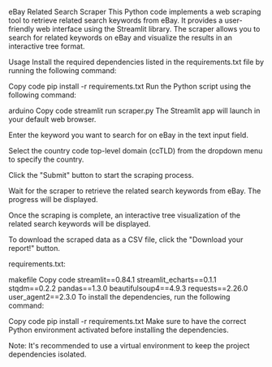 eBay Related Search Scraper
This Python code implements a web scraping tool to retrieve related search keywords from eBay. It provides a user-friendly web interface using the Streamlit library. The scraper allows you to search for related keywords on eBay and visualize the results in an interactive tree format.

Usage
Install the required dependencies listed in the requirements.txt file by running the following command:

Copy code
pip install -r requirements.txt
Run the Python script using the following command:

arduino
Copy code
streamlit run scraper.py
The Streamlit app will launch in your default web browser.

Enter the keyword you want to search for on eBay in the text input field.

Select the country code top-level domain (ccTLD) from the dropdown menu to specify the country.

Click the "Submit" button to start the scraping process.

Wait for the scraper to retrieve the related search keywords from eBay. The progress will be displayed.

Once the scraping is complete, an interactive tree visualization of the related search keywords will be displayed.

To download the scraped data as a CSV file, click the "Download your report!" button.

requirements.txt:

makefile
Copy code
streamlit==0.84.1
streamlit_echarts==0.1.1
stqdm==0.2.2
pandas==1.3.0
beautifulsoup4==4.9.3
requests==2.26.0
user_agent2==2.3.0
To install the dependencies, run the following command:

Copy code
pip install -r requirements.txt
Make sure to have the correct Python environment activated before installing the dependencies.

Note: It's recommended to use a virtual environment to keep the project dependencies isolated.